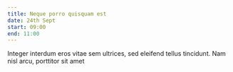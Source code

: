 ```yaml
---
title: Neque porro quisquam est
date: 24th Sept 
start: 09:00 
end: 11:00
---
```

Integer interdum eros vitae sem ultrices, sed eleifend tellus tincidunt. Nam nisl arcu, porttitor sit amet